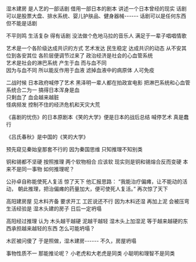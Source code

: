 湿木建房
是人艺的一部话剧   借用一部日本的剧本
讲述一个日本曾经的现实   话剧可以是股票大盘、排水系统、婴儿护肤品、健身器械------
话剧可以是任何东西   但不能是话剧

不平则鸣
生活复杂   得有话剧
没法做个危地马拉的音乐人   满足于一辈子唱唱情歌   

艺术是一个各阶级达成共识的方式
艺术发达   民生稳定
达成共识的动态   从不安其位到各安其位
各阶层便调节过来了
政治经济是社会的心血管系统     
艺术是社会的淋巴系统   产生于血  而与血不同  
因为与血不同   所以能反作用于血液   滤掉血液中的病原体   人可免疫

二战时候  日本政府喊停了艺术  黑泽明一辈人都在拍政宣电影
把淋巴系统和心血管系统合二为一   搞得日本浑身是血   
只剩血了   血会越来越脏   
怪病频发     控制不住的经济危机和天灾大荒

《喜剧的忧伤》的日本原剧本《笑的大学》便是日本的战后总结
喊停艺术   真是蠢行

《吕氏春秋》是中国的《笑的大学》

预先窥见秦始皇那套不行的   因为秦国思维  只知推理不知别类

铜和锡都不坚硬   按照推理  两个软物相合  应该软
现实则是铜和锡熔合反而变硬
本来不是同一事物   如何推理呢？

公孙卓自称能使死人复活   惊了天下
他汇报思路：
“我能治疗偏瘫，让不能动的活动，
朝此推理，把治偏瘫的药量加大，便可使死人复活。”
再次惊了天下

高阳建房屋  见木料齐备  要求开工 
工匠说还不行
因为木料还湿  再加上泥  会被压弯
生活经验是    湿木头建的房子  日后一定坍塌
  
高阳经过推理   认为
木头越干越硬    泥越干越轻
湿木头上加湿泥
等于越来越硬的东西承担越来越轻的东西
怎么可能坍塌？

木匠被问傻了   于是照做，湿木建房------
不久，房屋坍塌
   
事物性质不一   那能推论呢？
小老虎和大老虎是同类
小聪明和理智不是同类




